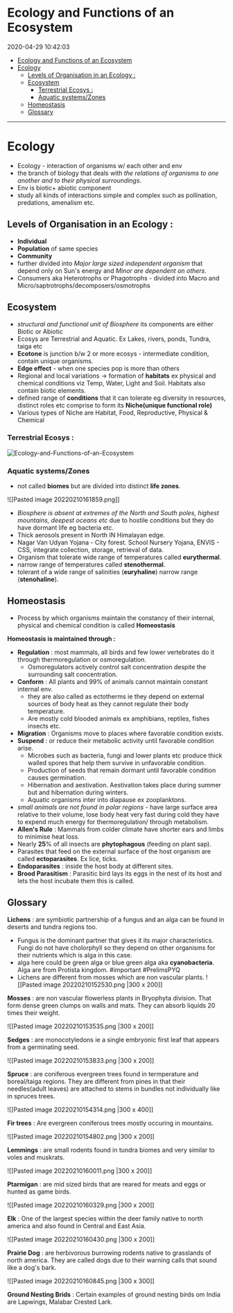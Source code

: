 # Ecology and Functions of an Ecosystem

2020-04-29 10:42:03

- [Ecology and Functions of an Ecosystem](#ecology-and-functions-of-an-ecosystem)
- [Ecology](#ecology)
	- [Levels of Organisation in an Ecology :](#levels-of-organisation-in-an-ecology-)
	- [Ecosystem](#ecosystem)
		- [Terrestrial Ecosys :](#terrestrial-ecosys-)
		- [Aquatic systems/Zones](#aquatic-systemszones)
	- [Homeostasis](#homeostasis)
	- [Glossary](#glossary)

---

# Ecology

- Ecology - interaction of organisms w/ each other and env
- the branch of biology that deals with *the relations of organisms to one another and to their physical surroundings*.
- Env is biotic+ abiotic component
- study all kinds of interactions simple and complex such as pollination, predations, amenalism etc.

## Levels of Organisation in an Ecology :

- **Individual**
- **Population** of same species
- **Community**
- further divided into *Major large sized independent organism* that depend only on Sun's energy and *Minor are dependent on others*.
- Consumers aka Heterotrophs or Phagotrophs - divided into Macro and Micro/saptrotrophs/decomposers/osmotrophs


## Ecosystem

- *structural and functional unit of Biosphere* its components are either Biotic or Abiotic
- Ecosys are Terrestrial and Aquatic. Ex Lakes, rivers, ponds, Tundra, taiga etc
- **Ecotone** is junction b/w 2 or more ecosys - intermediate condition, contain unique organisms.
- **Edge effect** - when one species pop is more than others
- Regional and local variations -> formation of **habitats** ex physical and chemical conditions viz Temp, Water, Light and Soil. Habitats also contain biotic elements.
- defined range of **conditions** that it can tolerate eg diversity in resources, distinct roles etc comprise to form its **Niche(unique functional role)**
- Various types of Niche are Habitat, Food, Reproductive, Physical & Chemical

### Terrestrial Ecosys :

![Ecology-and-Functions-of-an-Ecosystem](Ecology-and-Functions-of-an-Ec-image1-00100237.png)

### Aquatic systems/Zones

- not called **biomes** but are divided into distinct **life zones**.

![[Pasted image 20220210161859.png]]

- *Biosphere is absent at extremes of the North and South poles, highest mountains, deepest oceans etc* due to hostile conditions but they do have dormant life eg bacteria etc.
- Thick aerosols present in North IN Himalayan edge.
- Nagar Van Udyan Yojana - City forest. School Nursery Yojana, ENVIS - CSS, integrate collection, storage, retrieval of data.
- Organism that tolerate wide range of temperatures called **eurythermal**.
- narrow range of temperatures called **stenothermal**.
- tolerant of a wide range of salinities (**euryhaline**) narrow range (**stenohaline**).

## Homeostasis

- Process by which organisms maintain the constancy of their internal, physical and chemical condition is called **Homeostasis**

**Homeostasis is maintained through :**

- **Regulation** : most mammals, all birds and few lower vertebrates do it through thermoregulation or osmoregulation.
	- Osmoregulators actively control salt concentration despite the surrounding salt concentration.
- **Conform** : All plants and 99% of animals cannot maintain constant internal env.
	- they are also called as ectotherms ie they depend on external sources of body heat as they cannot regulate their body temperature.
	- Are mostly cold blooded animals ex amphibians, reptiles, fishes insects etc.
- **Migration** : Organisms move to places where favorable condition exists.
- **Suspend** : or reduce their metabolic activity until favorable condition arise.
	- Microbes such as bacteria, fungi and lower plants etc produce thick walled spores that help them survive in unfavorable condition.
	- Production of seeds that remain dormant until favorable condition causes germination.
	- Hibernation and aestivation. Aestivation takes place during summer but and hibernation during winters.
	- Aquatic organisms inter into diapause ex zooplanktons.
- *small animals are not found in polar regions* - have large surface area relative to their volume, lose body heat very fast during cold they have to expend much energy for thermoregulation/ through metabolism.
- **Allen's Rule** : Mammals from colder climate have shorter ears and limbs to minimise heat loss.
- Nearly **25**% of all insects are **phytophagous** (feeding on plant sap).
- Parasites that feed on the external surface of the host organism are called **ectoparasites**. Ex lice, ticks.
- **Endoparasites** : inside the host body at different sites.
- **Brood Parasitism** : Parasitic bird lays its eggs in the nest of its host and lets the host incubate them this is called.

## Glossary

**Lichens** : are symbiotic partnership of a fungus and an alga can be found in deserts and tundra regions too.

- Fungus is the dominant partner that gives it its major characteristics. Fungi do not have cholorphyll so they depend on other organisms for their nutrients which is alga in this case.
- alga here could be green alga or blue green alga aka **cyanobacteria**. Alga are from Protista kingdom. #important #PrelimsPYQ
- Lichens are different from mosses which are non vascular plants.
![[Pasted image 20220210152530.png |300 x 200]]

**Mosses** : are non vascular flowerless plants in Bryophyta division. That form dense green clumps on walls and mats. They can absorb liquids 20 times their weight.

![[Pasted image 20220210153535.png |300 x 200]]

**Sedges** : are monocotyledons ie a single embryonic first leaf that appears from a germinating seed.

![[Pasted image 20220210153833.png |300 x 200]]

**Spruce** : are coniferous evergreen trees found in termperature and boreal/taiga regions. They are different from pines in that their needles(adult leaves) are attached to stems in bundles not individually like in spruces trees.

![[Pasted image 20220210154314.png |300 x 400]]

**Fir trees** : Are evergreen coniferous trees mostly occuring in mountains.

![[Pasted image 20220210154802.png |300 x 200]]

**Lemmings** : are small rodents found in tundra biomes and very similar to voles and muskrats.

![[Pasted image 20220210160011.png |300 x 200]]

**Ptarmigan** : are mid sized birds that are reared for meats and eggs or hunted as game birds.

![[Pasted image 20220210160329.png |300 x 200]]

**Elk** : One of the largest species within the deer family native to north america and also found in Central and East Asia.

![[Pasted image 20220210160430.png |300 x 200]]

**Prairie Dog** : are herbivorous burrowing rodents native to grasslands of north america. They are called dogs due to their warning calls that sound like a dog's bark.

![[Pasted image 20220210160845.png |300 x 300]]

**Ground Nesting Brids** : Certain examples of ground nesting birds om India are Lapwings, Malabar Crested Lark.


